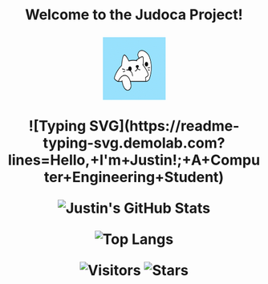 <!-- Welcoom gif -->
<h1 align="center">Welcome to the Judoca Project!</h!>

<p align="center">
    <img src="resources/welcome.gif" alt="Welcome GIF" width="125" height="125" />
</p>

<p align="center">
    ![Typing SVG](https://readme-typing-svg.demolab.com?lines=Hello,+I'm+Justin!;+A+Computer+Engineering+Student)
</p>

![Justin's GitHub Stats](https://github-readme-stats.vercel.app/api?username=judoca&show_icons=true&theme=radical)

![Top Langs](https://github-readme-stats.vercel.app/api/top-langs/?username=judoca&layout=compact)

![Visitors](https://komarev.com/ghpvc/?username=judoca&color=blue)
![Stars](https://img.shields.io/github/stars/judoca?style=social)
